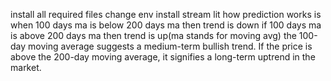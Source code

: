 install all required files
change env
install stream lit
how prediction works is when 100 days ma is below 200 days ma then trend is down
if 100 days ma is above 200 days ma then trend is up(ma stands for moving avg)
the 100-day moving average suggests a medium-term bullish trend. If the price is above the 200-day moving average, it signifies a long-term uptrend in the market.
